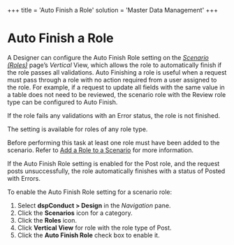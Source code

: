 +++
title = 'Auto Finish a Role'
solution = 'Master Data Management'
+++

# Auto Finish a Role

A Designer can configure the Auto Finish Role setting on the
<span style="font-style: italic;">[Scenario
(Roles)](../Page_Desc/Scenarios_Roles_H)</span> page’s
<span style="font-style: italic;">Vertical</span> View, which allows the
role to automatically finish if the role passes all validations. Auto
Finishing a role is useful when a request must pass through a role with
no action required from a user assigned to the role. For example, if a
request to update all fields with the same value in a table does not
need to be reviewed, the scenario role with the Review role type can be
configured to Auto Finish.

If the role fails any validations with an Error status, the role is not
finished.

The setting is available for roles of any role type.

Before performing this task at least one role must have been added to
the scenario. Refer to [Add a Role to a
Scenario](Add_a_Role_to_a_Scenario) for more information.

If the Auto Finish Role setting is enabled for the Post role, and the
request posts unsuccessfully, the role automatically finishes with a
status of Posted with Errors.

To enable the Auto Finish Role setting for a scenario role:

1.  Select <span style="font-weight: bold;">dspConduct \> Design</span>
    in the <span style="font-style: italic;">Navigation</span> pane.
2.  Click the <span style="font-weight: bold;">Scenarios</span> icon for
    a category.
3.  Click the <span style="font-weight: bold;">Roles</span> icon.
4.  Click <span style="font-weight: bold;">Vertical View</span> for role
    with the role type of Post.
5.  Click the <span style="font-weight: bold;">Auto Finish Role</span>
    check box to enable it.
